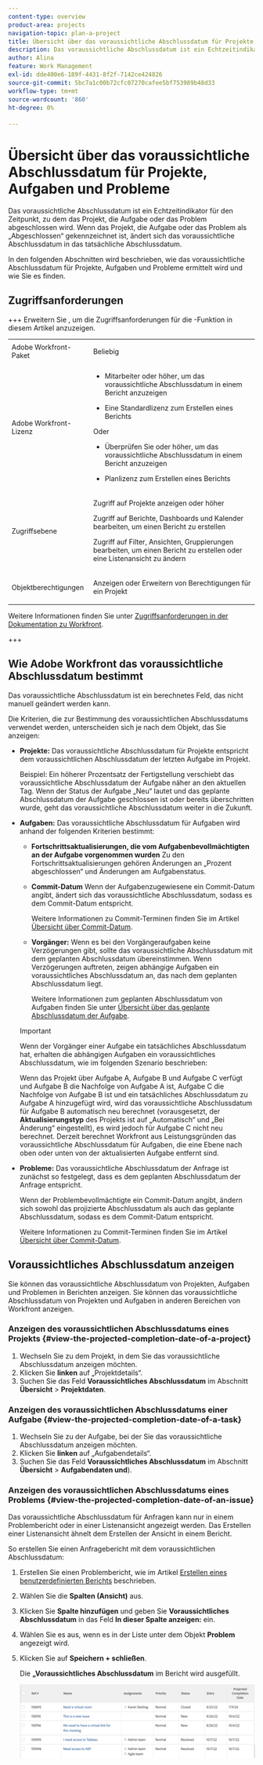 ```yaml
---
content-type: overview
product-area: projects
navigation-topic: plan-a-project
title: Übersicht über das voraussichtliche Abschlussdatum für Projekte, Aufgaben und Probleme
description: Das voraussichtliche Abschlussdatum ist ein Echtzeitindikator für den Zeitpunkt, zu dem das Projekt, die Aufgabe oder das Problem abgeschlossen wird. Wenn das Projekt, die Aufgabe oder das Problem als „Abgeschlossen“ gekennzeichnet ist, ändert sich das voraussichtliche Abschlussdatum in das tatsächliche Abschlussdatum.
author: Alina
feature: Work Management
exl-id: dde400e6-189f-4431-8f2f-7142ce424826
source-git-commit: 5bc7a1c00b72cfc07270cafee5bf753989b48d33
workflow-type: tm+mt
source-wordcount: '860'
ht-degree: 0%

---
```


# Übersicht über das voraussichtliche Abschlussdatum für Projekte, Aufgaben und Probleme

<!-- Audited: 1/2024 -->

Das voraussichtliche Abschlussdatum ist ein Echtzeitindikator für den Zeitpunkt, zu dem das Projekt, die Aufgabe oder das Problem abgeschlossen wird. Wenn das Projekt, die Aufgabe oder das Problem als „Abgeschlossen“ gekennzeichnet ist, ändert sich das voraussichtliche Abschlussdatum in das tatsächliche Abschlussdatum.

In den folgenden Abschnitten wird beschrieben, wie das voraussichtliche Abschlussdatum für Projekte, Aufgaben und Probleme ermittelt wird und wie Sie es finden.

## Zugriffsanforderungen

+++ Erweitern Sie , um die Zugriffsanforderungen für die -Funktion in diesem Artikel anzuzeigen. 


<table style="table-layout:auto"> 
 <col> 
 <col> 
 <tbody> 
  <tr> 
   <td role="rowheader">Adobe Workfront-Paket</td> 
   <td> <p>Beliebig</p> </td> 
  </tr> 
  <tr> 
   <td role="rowheader">Adobe Workfront-Lizenz</td> 
   <td> 
   <ul><li><p>Mitarbeiter oder höher, um das voraussichtliche Abschlussdatum in einem Bericht anzuzeigen</p></li> <li><p>Eine Standardlizenz zum Erstellen eines Berichts</p></li> </ul>
   Oder
   <ul><li><p>Überprüfen Sie oder höher, um das voraussichtliche Abschlussdatum in einem Bericht anzuzeigen</p></li> 
   <li><p>Planlizenz zum Erstellen eines Berichts</p> </li></ul>
      </td> 
  </tr> 
  <tr> 
   <td role="rowheader">Zugriffsebene</td> 
   <td> <p>Zugriff auf Projekte anzeigen oder höher</p> <p>Zugriff auf Berichte, Dashboards und Kalender bearbeiten, um einen Bericht zu erstellen</p> <p>Zugriff auf Filter, Ansichten, Gruppierungen bearbeiten, um einen Bericht zu erstellen oder eine Listenansicht zu ändern</p>  </td> 
  </tr> 
  <tr> 
   <td role="rowheader">Objektberechtigungen</td> 
   <td> <p>Anzeigen oder Erweitern von Berechtigungen für ein Projekt</p> </td> 
  </tr> 
 </tbody> 
</table>

Weitere Informationen finden Sie unter [Zugriffsanforderungen in der Dokumentation zu Workfront](/help/quicksilver/administration-and-setup/add-users/access-levels-and-object-permissions/access-level-requirements-in-documentation.md).

+++

## Wie Adobe Workfront das voraussichtliche Abschlussdatum bestimmt

Das voraussichtliche Abschlussdatum ist ein berechnetes Feld, das nicht manuell geändert werden kann.

Die Kriterien, die zur Bestimmung des voraussichtlichen Abschlussdatums verwendet werden, unterscheiden sich je nach dem Objekt, das Sie anzeigen:

* **Projekte:** Das voraussichtliche Abschlussdatum für Projekte entspricht dem voraussichtlichen Abschlussdatum der letzten Aufgabe im Projekt.

  Beispiel: Ein höherer Prozentsatz der Fertigstellung verschiebt das voraussichtliche Abschlussdatum der Aufgabe näher an den aktuellen Tag. Wenn der Status der Aufgabe „Neu“ lautet und das geplante Abschlussdatum der Aufgabe geschlossen ist oder bereits überschritten wurde, geht das voraussichtliche Abschlussdatum weiter in die Zukunft.

* **Aufgaben:** Das voraussichtliche Abschlussdatum für Aufgaben wird anhand der folgenden Kriterien bestimmt:

   * **Fortschrittsaktualisierungen, die vom Aufgabenbevollmächtigten an der Aufgabe vorgenommen wurden** Zu den Fortschrittsaktualisierungen gehören Änderungen an „Prozent abgeschlossen“ und Änderungen am Aufgabenstatus.
   * **Commit-Datum** Wenn der Aufgabenzugewiesene ein Commit-Datum angibt, ändert sich das voraussichtliche Abschlussdatum, sodass es dem Commit-Datum entspricht.

     Weitere Informationen zu Commit-Terminen finden Sie im Artikel [Übersicht über Commit-Datum](../../../manage-work/projects/updating-work-in-a-project/overview-of-commit-dates.md).

   * **Vorgänger:** Wenn es bei den Vorgängeraufgaben keine Verzögerungen gibt, sollte das voraussichtliche Abschlussdatum mit dem geplanten Abschlussdatum übereinstimmen. Wenn Verzögerungen auftreten, zeigen abhängige Aufgaben ein voraussichtliches Abschlussdatum an, das nach dem geplanten Abschlussdatum liegt.

     Weitere Informationen zum geplanten Abschlussdatum von Aufgaben finden Sie unter [Übersicht über das geplante Abschlussdatum der Aufgabe](../../../manage-work/tasks/task-information/task-planned-completion-date.md).

  >[!IMPORTANT]
  >
  >Wenn der Vorgänger einer Aufgabe ein tatsächliches Abschlussdatum hat, erhalten die abhängigen Aufgaben ein voraussichtliches Abschlussdatum, wie im folgenden Szenario beschrieben:
  >
  >
  >Wenn das Projekt über Aufgabe A, Aufgabe B und Aufgabe C verfügt und Aufgabe B die Nachfolge von Aufgabe A ist, Aufgabe C die Nachfolge von Aufgabe B ist und ein tatsächliches Abschlussdatum zu Aufgabe A hinzugefügt wird, wird das voraussichtliche Abschlussdatum für Aufgabe B automatisch neu berechnet (vorausgesetzt, der **Aktualisierungstyp** des Projekts ist auf „Automatisch“ und „Bei Änderung“ eingestellt), es wird jedoch für Aufgabe C nicht neu berechnet. Derzeit berechnet Workfront aus Leistungsgründen das voraussichtliche Abschlussdatum für Aufgaben, die eine Ebene nach oben oder unten von der aktualisierten Aufgabe entfernt sind.

* **Probleme:** Das voraussichtliche Abschlussdatum der Anfrage ist zunächst so festgelegt, dass es dem geplanten Abschlussdatum der Anfrage entspricht.

  Wenn der Problembevollmächtigte ein Commit-Datum angibt, ändern sich sowohl das projizierte Abschlussdatum als auch das geplante Abschlussdatum, sodass es dem Commit-Datum entspricht.

  Weitere Informationen zu Commit-Terminen finden Sie im Artikel [Übersicht über Commit-Datum](../../../manage-work/projects/updating-work-in-a-project/overview-of-commit-dates.md).

## Voraussichtliches Abschlussdatum anzeigen

Sie können das voraussichtliche Abschlussdatum von Projekten, Aufgaben und Problemen in Berichten anzeigen. Sie können das voraussichtliche Abschlussdatum von Projekten und Aufgaben in anderen Bereichen von Workfront anzeigen.

### Anzeigen des voraussichtlichen Abschlussdatums eines Projekts {#view-the-projected-completion-date-of-a-project}

1. Wechseln Sie zu dem Projekt, in dem Sie das voraussichtliche Abschlussdatum anzeigen möchten.
1. Klicken Sie **linken** auf „Projektdetails“.
1. Suchen Sie das Feld **Voraussichtliches Abschlussdatum** im Abschnitt **Übersicht** > **Projektdaten**.

### Anzeigen des voraussichtlichen Abschlussdatums einer Aufgabe {#view-the-projected-completion-date-of-a-task}

1. Wechseln Sie zu der Aufgabe, bei der Sie das voraussichtliche Abschlussdatum anzeigen möchten.
1. Klicken Sie **linken** auf „Aufgabendetails“.
1. Suchen Sie das Feld **Voraussichtliches Abschlussdatum** im Abschnitt **Übersicht** > **Aufgabendaten und**).

### Anzeigen des voraussichtlichen Abschlussdatums eines Problems {#view-the-projected-completion-date-of-an-issue}

Das voraussichtliche Abschlussdatum für Anfragen kann nur in einem Problembericht oder in einer Listenansicht angezeigt werden. Das Erstellen einer Listenansicht ähnelt dem Erstellen der Ansicht in einem Bericht.

So erstellen Sie einen Anfragebericht mit dem voraussichtlichen Abschlussdatum:

1. Erstellen Sie einen Problembericht, wie im Artikel [Erstellen eines benutzerdefinierten Berichts](../../../reports-and-dashboards/reports/creating-and-managing-reports/create-custom-report.md) beschrieben.
1. Wählen Sie die **Spalten (Ansicht)** aus.
1. Klicken Sie **Spalte hinzufügen** und geben Sie **Voraussichtliches Abschlussdatum** in das Feld **In dieser Spalte anzeigen:** ein.

1. Wählen Sie es aus, wenn es in der Liste unter dem Objekt **Problem** angezeigt wird.
1. Klicken Sie auf **Speichern + schließen**.

   Die **„Voraussichtliches Abschlussdatum** im Bericht wird ausgefüllt.

   ![](assets/issue-projected-completion-date-in-view-nwe-350x148.png)
